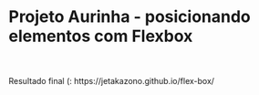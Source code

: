 # Projeto Aurinha - posicionando elementos com Flexbox
<br>
<br>
Resultado final (:  https://jetakazono.github.io/flex-box/


